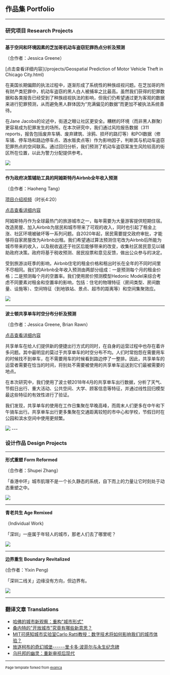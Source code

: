 ## 作品集 Portfolio

---

### 研究项目 Research Projects

---
**基于空间和环境因素的芝加哥机动车盗窃犯罪热点分析及预测**

（合作者：Jessica Greene）

[点击查看详细内容](/projects/Geospatial Prediction of Motor Vehicle Theft in Chicago City.html) 

在美国长期偏颇的执法过程中，逐渐形成了系统性的种族歧视问题。在芝加哥的所有财产类犯罪中，机动车盗窃的黑人白人被捕率之比最高。虽然我们获得的犯罪数据和各类报告已经受到了种族歧视执法的影响，但我们仍希望通过更为客观的数据来进行犯罪预测，从而避免黑人群体因为“充满偏见的数据”而更加不被执法系统善待。

在Jane Jacobs的论述中，街道之眼让社区更安全。糟糕的环境（而非黑人群聚）更容易成为犯罪发生的场所。在本次研究中，我们通过风险报告数据（311 reports，报告包括废弃车辆、废弃建筑、涂鸦、损坏的路灯等）和POI数据（修车铺、停车场和路边停车点、酒水贩卖点等）作为影响因子，判断其与机动车盗窃犯罪热点的空间联系。通过回归分析，我们预测了机动车盗窃案发生风险较高的街区所在位置，以此为警力分配提供参考。

<img src="images/chicagopic1.png?raw=true"/>

---

**作为政府决策辅助工具的阿姆斯特丹Airbnb全年收入预测**

（合作者：Haoheng Tang）

[项目介绍视频](https://www.bilibili.com/video/bv1a64y1q74s)（时长4:20）

[点击查看详细内容](/projects/Amsterdam.html)

阿姆斯特丹作为全球最热门的旅游城市之一，每年需要为大量游客提供短期住宿。改造房屋、加入Airbnb为居民和城市带来了可观的收入，同时也引起了租金上涨、社区环境被破坏等一系列问题。自2020年起，居民需要提交政府审批，才能够将自家房屋改为Airbnb出租。我们希望通过算法预测住宅改为Airbnb后所能为城市带来的收入，以及税收返还于社区后能够带来的改变，收集社区居民意见以辅助政府决策。政府将基于税收预测、居民投票和意见反馈，做出公众参与的决定。

受到旅游淡旺季的影响，Airbnb住宅的租金价格和租出时长在全年的不同时间里不尽相同。我们的Airbnb全年收入预测由两部分组成：一是预测每个月的租金价格；二是预测每个月的空置率。我们使用房价预测模型Hedonic Model来综合考虑不同要素对租金和空置率的影响，包括：住宅的物理特征（房间类型、房间数量、设施等）、空间特征（到地铁站、景点、超市的距离等）和空间集聚效应。

<img src="images/amsterdam.png?raw=true"/>

---
**波士顿共享单车时空分布分析及预测**

（合作者：Jessica Greene, Brian Rawn）

[点击查看详细内容](/projects/Bikeshare.html)

共享单车在给人们提供新的便捷出行方式的同时，在自身的运营过程中也存在着许多问题。其中最明显的莫过于共享单车的时空分布不均。人们时常抱怨在需要用车的时候找不到单车，在不需要用车的时候看到路边停了一整排。因此，共享单车的运营者需要在恰当的时间，将别处不需要被使用的共享单车运送到它们最被需要的地点。

在本次研究中，我们使用了波士顿2018年4月的共享单车出行数据，分析了天气、节假日出行、重大活动、公共空间、大学、顾客信息等特征，并通过线性回归模型最这些特征的有效性进行了验证。

我们发现，共享单车的使用在工作日集聚在早晚高峰，而周末人们更多在中午和下午骑车出行。共享单车出行更多集聚在交通距离较短的市中心和学校，节假日时在公园和滨水空间中使用更频繁。

<img src="images/bikeshare.gif?raw=true"/>
---

### 设计作品 Design Projects

---

**形式重塑 Form Reformed**

（合作者：Shupei Zhang）

「香港中环」城市肌理不是一个长久静态的系统，自下而上的力量让它时刻处于动态重塑之中。


<img src="images/HongKong.png?raw=true"/>

---

**青老共生 Age Remixed**

（Individual Work)

「深圳」一座属于年轻人的城市，那老人们去了哪里呢？

<img src="images/aged.png?raw=true"/>

---

**边界重生 Boundary Revitalized**

(合作者：Yixin Peng)

「深圳二线关」边缘没有方向，但边界有。

<img src="images/secondaryboundary.png?raw=true"/>

---

### 翻译文章 Translations

-   [哈佛的城市新观察：重构"城市形式"](https://mp.weixin.qq.com/s/ugdZ8itJMiBBFNZE_lRk-w)
-   [桑内特的"开放城市"究竟有哪些新意思？](https://mp.weixin.qq.com/s/Hi96n4R5LImFoDiMY7vPFw)
-   [MIT可感知城市实验室Carlo Ratti教授：数字技术将如何影响我们的城市体验？](https://mp.weixin.qq.com/s/9QGHnQXw3-M5CT-d0RVt7A)
-   [放逐柯布的奇幻城堡------里卡多·波菲尔与永生纪念碑](https://mp.weixin.qq.com/s/tAjbiltvbIz9Ha265hPlhg)
-   [乌托邦的幽灵：重新审视后现代](https://mp.weixin.qq.com/s/Ae2WCJfhAm6YijBMqmlfsw)


---
<p style="font-size:11px">Page template forked from <a href="https://github.com/evanca/quick-portfolio">evanca</a></p>
<!-- Remove above link if you don't want to attibute -->
